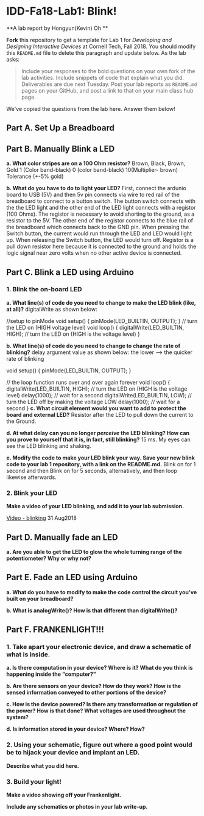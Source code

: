 # IDD-Fa18-Lab1: Blink!

**A lab report by Hongyun(Kevin) Oh **

**Fork** this repository to get a template for Lab 1 for *Developing and Designing Interactive Devices* at Cornell Tech, Fall 2018. You should modify this `README.md` file to delete this paragraph and update below. As the lab asks:

> Include your responses to the bold questions on your own fork of the lab activities. Include snippets of code that explain what you did. Deliverables are due next Tuesday. Post your lab reports as `README.md` pages on your GitHub, and post a link to that on your main class hub page.

We've copied the questions from the lab here. Answer them below!

## Part A. Set Up a Breadboard




## Part B. Manually Blink a LED

**a. What color stripes are on a 100 Ohm resistor?**
Brown,  Black,   Brown,           Gold
 1 (Color band-black)      0 (color band-black)     10(Multiplier- brown)  Tolerance (+-5% gold)
 
**b. What do you have to do to light your LED?**
First, connect the ardunio board to USB (5V) and then 5v pin connects via wire to red rail of the breadboard to connect to a button switch. The button switch connects with the the LED light and the other end of the LED light connects with a registor (100 Ohms). The registor is necessary to avoid shorting to the ground, as a resistor to the 5V. The other end of the registor connects to the blue rail of the breadboard which connects back to the GND pin.  When pressing the Switch button, the current would run through the LED and LED would light up. When releasing the Switch button, the LED would turn off.  Registor is a pull down resistor here because it is connected to the ground and holds the logic signal near zero volts when no other active device is connected. 

## Part C. Blink a LED using Arduino


### 1. Blink the on-board LED

**a. What line(s) of code do you need to change to make the LED blink (like, at all)?**
digitalWrite as shown below:  

//setup to pinMode
void setup() {
  pinMode(LED_BUILTIN, OUTPUT);
}
// turn the LED on  (HIGH voltage level)
void loop() {
  digitalWrite(LED_BUILTIN, HIGH);   // turn the LED on (HIGH is the voltage level)
}

**b. What line(s) of code do you need to change to change the rate of blinking?**
delay argument value as shown below:  the lower --> the quicker rate of blinking

void setup() {
  pinMode(LED_BUILTIN, OUTPUT);
}

// the loop function runs over and over again forever
void loop() {
  digitalWrite(LED_BUILTIN, HIGH);   // turn the LED on (HIGH is the voltage level)
  delay(1000);                       // wait for a second
  digitalWrite(LED_BUILTIN, LOW);    // turn the LED off by making the voltage LOW
  delay(1000);                       // wait for a second
}
**c. What circuit element would you want to add to protect the board and external LED?**
Resistor after the LED to pull down the current to the Ground. 

**d. At what delay can you no longer *perceive* the LED blinking? How can you prove to yourself that it is, in fact, still blinking?**
15 ms.  My eyes can see the LED blinking and shaking. 


**e. Modify the code to make your LED blink your way. Save your new blink code to your lab 1 repository, with a link on the README.md.**
Blink on for 1 second and then Blink on for 5 seconds, alternatively, and then loop likewise afterwards.

### 2. Blink your LED

**Make a video of your LED blinking, and add it to your lab submission.**

[Video - blinking](https://github.com/contactkoh/IDD-Fa18-Lab1/blob/master/Blink1.ino) 31 Aug2018


## Part D. Manually fade an LED

**a. Are you able to get the LED to glow the whole turning range of the potentiometer? Why or why not?**


## Part E. Fade an LED using Arduino

**a. What do you have to modify to make the code control the circuit you've built on your breadboard?**

**b. What is analogWrite()? How is that different than digitalWrite()?**


## Part F. FRANKENLIGHT!!!

### 1. Take apart your electronic device, and draw a schematic of what is inside. 

**a. Is there computation in your device? Where is it? What do you think is happening inside the "computer?"**

**b. Are there sensors on your device? How do they work? How is the sensed information conveyed to other portions of the device?**

**c. How is the device powered? Is there any transformation or regulation of the power? How is that done? What voltages are used throughout the system?**

**d. Is information stored in your device? Where? How?**

### 2. Using your schematic, figure out where a good point would be to hijack your device and implant an LED.

**Describe what you did here.**

### 3. Build your light!

**Make a video showing off your Frankenlight.**

**Include any schematics or photos in your lab write-up.**
